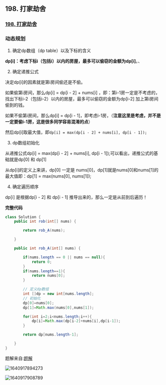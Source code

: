 ## 198. 打家劫舍

### [198. 打家劫舍](https://leetcode-cn.com/problems/house-robber/)

### 动态规划

1. 确定dp数组（dp table）以及下标的含义

**dp[i]：考虑下标i（包括i）以内的房屋，最多可以偷窃的金额为dp[i]**。、

2. 确定递推公式

决定dp[i]的因素就是第i房间偷还是不偷。

如果偷第i房间，那么dp[i] = dp[i - 2] + nums[i] ，即：第i-1房一定是不考虑的，找出下标i-2（包括i-2）以内的房屋，最多可以偷窃的金额为dp[i-2] 加上第i房间偷到的钱。

如果不偷第i房间，那么dp[i] = dp[i - 1]，即考虑i-1房，（**注意这里是考虑，并不是一定要偷i-1房，这是很多同学容易混淆的点**）

然后dp[i]取最大值，即`dp[i] = max(dp[i - 2] + nums[i], dp[i - 1]);`

3. dp数组初始化

从递推公式dp[i] = max(dp[i - 2] + nums[i], dp[i - 1]);可以看出，递推公式的基础就是dp[0] 和 dp[1]

从dp[i]的定义上来讲，dp[0] 一定是 nums[0]，dp[1]就是nums[0]和nums[1]的最大值即：dp[1] = max(nums[0], nums[1]);

4. 确定遍历顺序

dp[i] 是根据dp[i - 2] 和 dp[i - 1] 推导出来的，那么一定是从前到后遍历！

**完整代码**

~~~java
class Solution {
    public int rob(int[] nums) {

        return rob_A(nums);

    }

    public int rob_A(int[] nums) {

        if(nums.length == 0 || nums == null){
            return 0;
        }
        if(nums.length==1){
            return nums[0];
        }

        // 定义dp数组
        int []dp = new int[nums.length];
        // 初始化
        dp[0]=nums[0];
        dp[1]=Math.max(nums[0],nums[1]);

        for(int i=2;i<nums.length;i++){
            dp[i]=Math.max(dp[i-2]+nums[i],dp[i-1]);
        }

        return dp[nums.length-1];

    }
}
~~~

题解来自:[题解](https://leetcode-cn.com/problems/house-robber-ii/solution/213-da-jia-jie-she-iidong-tai-gui-hua-jie-gou-hua-/)

![1640917894273](https://tprzfbucket.oss-cn-beijing.aliyuncs.com/hadoop/202112/31/103135-990627.png)

![1640917908789](C:\Users\MrR\AppData\Roaming\Typora\typora-user-images\1640917908789.png)